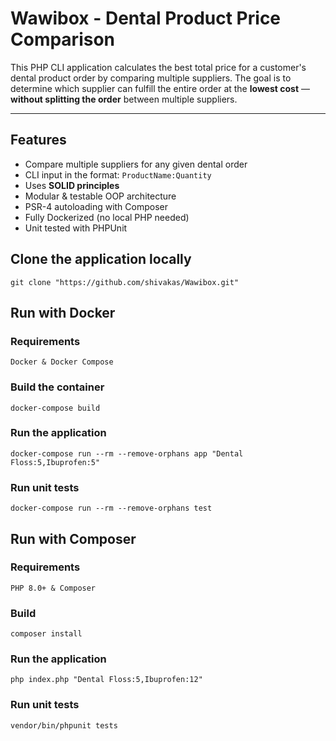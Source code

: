 # Wawibox - Dental Product Price Comparison 

This PHP CLI application calculates the best total price for a customer's dental product order by comparing multiple suppliers. The goal is to determine which supplier can fulfill the entire order at the **lowest cost** — **without splitting the order** between multiple suppliers.

---

## Features

- Compare multiple suppliers for any given dental order
- CLI input in the format: `ProductName:Quantity`
- Uses **SOLID principles**
- Modular & testable OOP architecture
- PSR-4 autoloading with Composer
- Fully Dockerized (no local PHP needed)
- Unit tested with PHPUnit

## Clone the application locally
    git clone "https://github.com/shivakas/Wawibox.git"

## Run with Docker
### Requirements
    Docker & Docker Compose

### Build the container
    docker-compose build

### Run the application
    docker-compose run --rm --remove-orphans app "Dental Floss:5,Ibuprofen:5"

### Run unit tests
    docker-compose run --rm --remove-orphans test

## Run with Composer
### Requirements
    PHP 8.0+ & Composer

### Build
    composer install

### Run the application
    php index.php "Dental Floss:5,Ibuprofen:12"

### Run unit tests
    vendor/bin/phpunit tests


